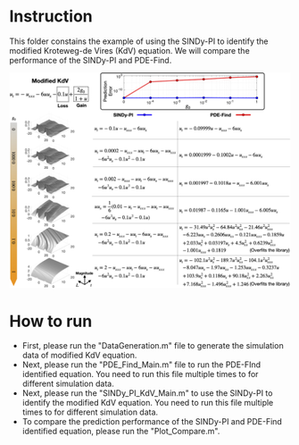 ﻿# Instruction

This folder constains the example of using the SINDy-PI to identify the modified Kroteweg-de Vires (KdV) equation. We will compare the performance of the SINDy-PI and PDE-Find.

![](Images/Cpmpare_PDE_Find.jpg)
# How to run

* First, please run the "DataGeneration.m" file to generate the simulation data of modified KdV equation.
* Next, please run the "PDE_Find_Main.m" file to run the PDE-FInd identified equation. You need to run this file multiple times to for different simulation data.
* Next, please run the "SINDy_PI_KdV_Main.m" to use the SINDy-PI to identify the modified KdV equation. You need to run this file multiple times to for different simulation data.
* To compare the prediction performance of the SINDy-PI and PDE-Find identified equation, please run the "Plot_Compare.m".

